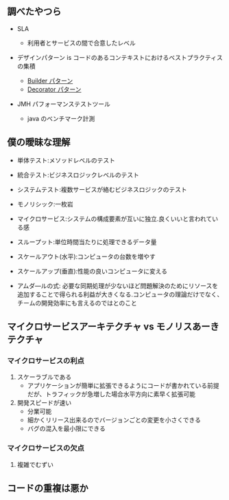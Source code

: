 ## 調べたやつら

- SLA

  - 利用者とサービスの間で合意したレベル

- デザインパターン is コードのあるコンテキストにおけるベストプラクティスの集積

  - [Builder パターン](https://www.techscore.com/tech/DesignPattern/Builder)
  - [Decorator パターン](https://www.techscore.com/tech/DesignPattern/Decorator)

- JMH パフォーマンステストツール
  - java のベンチマーク計測

## 僕の曖昧な理解

- 単体テスト:メソッドレベルのテスト
- 統合テスト:ビジネスロジックレベルのテスト
- システムテスト:複数サービスが絡むビジネスロジックのテスト

- モノリシック:一枚岩
- マイクロサービス:システムの構成要素が互いに独立.良くいいと言われている感
- スループット:単位時間当たりに処理できるデータ量

- スケールアウト(水平):コンピュータの台数を増やす
- スケールアップ(垂直):性能の良いコンピュータに変える
- アムダ―ルの式: 必要な同期処理が少ないほど問題解決のためにリソースを追加することで得られる利益が大きくなる.コンピュータの理論だけでなく、チームの開発効率にも言えるのではとのこと

## マイクロサービスアーキテクチャ vs モノリスあーきテクチャ

### マイクロサービスの利点

1. スケーラブルである
   - アプリケーションが簡単に拡張できるようにコードが書かれている前提だが、トラフィックが急増した場合水平方向に素早く拡張可能
2. 開発スピードが速い
   - 分業可能
   - 細かくリリース出来るのでバージョンごとの変更を小さくできる
   - バグの混入を最小限にできる

### マイクロサービスの欠点

1. 複雑でむずい

## コードの重複は悪か
